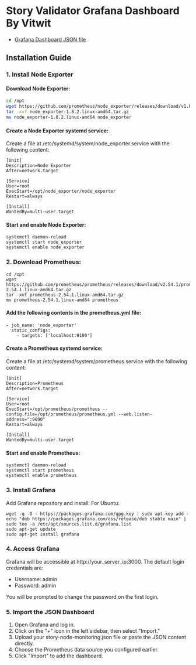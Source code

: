 # Story Validator Grafana Dashboard By Vitwit

- [Grafana Dashboard JSON file](https://raw.githubusercontent.com/shubh7791/story-node-monitoring/refs/heads/main/story-grafana-dashboard.json)

## Installation Guide

### 1. Install Node Exporter

#### Download Node Exporter:

```bash
cd /opt
wget https://github.com/prometheus/node_exporter/releases/download/v1.8.2/node_exporter-1.8.2.linux-amd64.tar.gz
tar -xvf node_exporter-1.8.2.linux-amd64.tar.gz
mv node_exporter-1.8.2.linux-amd64 node_exporter
```

#### Create a Node Exporter systemd service:
Create a file at /etc/systemd/system/node_exporter.service with the following content:
```
[Unit]
Description=Node Exporter
After=network.target

[Service]
User=root
ExecStart=/opt/node_exporter/node_exporter
Restart=always

[Install]
WantedBy=multi-user.target
```

#### Start and enable Node Exporter:
```
systemctl daemon-reload
systemctl start node_exporter
systemctl enable node_exporter
```
### 2. Download Prometheus:
```
cd /opt
wget https://github.com/prometheus/prometheus/releases/download/v2.54.1/prometheus-2.54.1.linux-amd64.tar.gz
tar -xvf prometheus-2.54.1.linux-amd64.tar.gz
mv prometheus-2.54.1.linux-amd64 prometheus
```
#### Add the following contents in the prometheus.yml file:
```
- job_name: 'node_exporter'
  static_configs:
    - targets: ['localhost:9100']
```
#### Create a Prometheus systemd service:
Create a file at /etc/systemd/system/prometheus.service with the following content:
```
[Unit]
Description=Prometheus
After=network.target

[Service]
User=root
ExecStart=/opt/prometheus/prometheus --config.file=/opt/prometheus/prometheus.yml --web.listen-address=":9090"
Restart=always

[Install]
WantedBy=multi-user.target
```
#### Start and enable Prometheus:
```
systemctl daemon-reload
systemctl start prometheus
systemctl enable prometheus
```
### 3. Install Grafana
Add Grafana repository and install:
For Ubuntu:
```
wget -q -O - https://packages.grafana.com/gpg.key | sudo apt-key add -
echo "deb https://packages.grafana.com/oss/release/deb stable main" | sudo tee -a /etc/apt/sources.list.d/grafana.list
sudo apt-get update
sudo apt-get install grafana
```
### 4. Access Grafana
Grafana will be accessible at http://your_server_ip:3000. The default login credentials are:

- Username: admin
- Password: admin

You will be prompted to change the password on the first login.

### 5. Import the JSON Dashboard
1. Open Grafana and log in.
2. Click on the "+" icon in the left sidebar, then select "Import."
3. Upload your story-node-monitoring.json file or paste the JSON content directly.
4. Choose the Prometheus data source you configured earlier.
5. Click "Import" to add the dashboard.
